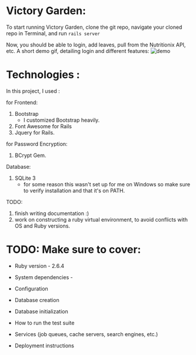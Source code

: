 # Victory Garden:
To start running Victory Garden, clone the git repo, navigate your cloned repo in Terminal, and run `rails server`

Now, you should be able to login, add leaves, pull from the Nutritionix API, etc. 
A short demo gif, detailing login and different features:
![demo](/vgardendemo.gif)

# Technologies : 
In this project, I used :

for Frontend:
1. Bootstrap
   - I customized Bootstrap heavily. 
2. Font Awesome for Rails
3. Jquery for Rails. 

for Password Encryption:
1. BCrypt Gem. 

Database:
1. SQLite 3
    - for some reason this wasn't set up for me on Windows so make sure to verify installation and that it's on PATH. 

TODO: 
1. finish writing documentation :)
2. work on constructing a ruby virtual environment, to avoid conflicts with OS and Ruby versions. 


# TODO: Make sure to cover: 

* Ruby version - 2.6.4

* System dependencies - 

* Configuration

* Database creation

* Database initialization

* How to run the test suite

* Services (job queues, cache servers, search engines, etc.)

* Deployment instructions
